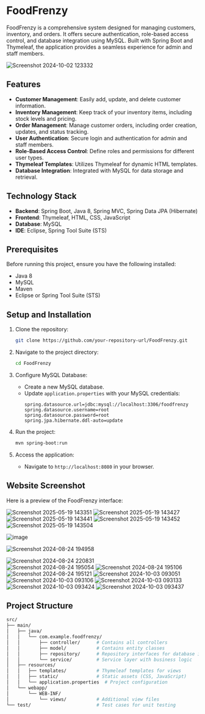 # FoodFrenzy
FoodFrenzy is a comprehensive system designed for managing customers, inventory, and orders. It offers secure authentication, role-based access control, and database integration using MySQL. Built with Spring Boot and Thymeleaf, the application provides a seamless experience for admin and staff members.

![Screenshot 2024-10-02 123332](https://github.com/user-attachments/assets/1382d32f-3cbb-40c3-b6b5-9fc55cd5176f)


## Features

- **Customer Management**: Easily add, update, and delete customer information.
- **Inventory Management**: Keep track of your inventory items, including stock levels and pricing.
- **Order Management**: Manage customer orders, including order creation, updates, and status tracking.
- **User Authentication**: Secure login and authentication for admin and staff members.
- **Role-Based Access Control**: Define roles and permissions for different user types.
- **Thymeleaf Templates**: Utilizes Thymeleaf for dynamic HTML templates.
- **Database Integration**: Integrated with MySQL for data storage and retrieval.

## Technology Stack

- **Backend**: Spring Boot, Java 8, Spring MVC, Spring Data JPA (Hibernate)
- **Frontend**: Thymeleaf, HTML, CSS, JavaScript
- **Database**: MySQL
- **IDE**: Eclipse, Spring Tool Suite (STS)

## Prerequisites

Before running this project, ensure you have the following installed:

- Java 8
- MySQL
- Maven
- Eclipse or Spring Tool Suite (STS)

## Setup and Installation
1. Clone the repository:
    ```bash
    git clone https://github.com/your-repository-url/FoodFrenzy.git
    ```

2. Navigate to the project directory:
    ```bash
    cd FoodFrenzy
    ```

3. Configure MySQL Database:
    - Create a new MySQL database.
    - Update `application.properties` with your MySQL credentials:
      ```properties
      spring.datasource.url=jdbc:mysql://localhost:3306/foodfrenzy
      spring.datasource.username=root
      spring.datasource.password=root
      spring.jpa.hibernate.ddl-auto=update
      ```

4. Run the project:
    ```bash
    mvn spring-boot:run
    ```

5. Access the application:
    - Navigate to `http://localhost:8080` in your browser. 
## Website Screenshot

Here is a preview of the FoodFrenzy interface:

![Screenshot 2025-05-19 143351](https://github.com/user-attachments/assets/3e34f54c-c986-42ac-96a4-ed7ad18035a6)
![Screenshot 2025-05-19 143427](https://github.com/user-attachments/assets/a4046d4e-8c3d-4629-8913-5543d709e80e)
![Screenshot 2025-05-19 143441](https://github.com/user-attachments/assets/09c92348-ec06-4607-9ae4-88b28cc1e0ec)
![Screenshot 2025-05-19 143452](https://github.com/user-attachments/assets/0e73aece-a28c-413d-9363-245358a0e439)
![Screenshot 2025-05-19 143504](https://github.com/user-attachments/assets/ac26bd92-0fcd-473d-a175-9bc45fdb12ba)


![image](https://github.com/user-attachments/assets/3d407958-efbe-449f-b4e1-5b08b9f8a28b)


![Screenshot 2024-08-24 194958](https://github.com/user-attachments/assets/c11a4710-69f8-42fd-b9d7-2b5278b2c8a3) 


![Screenshot 2024-08-24 220831](https://github.com/user-attachments/assets/d3cd3cdd-cda5-460a-a253-24e45cf600b0)  
![Screenshot 2024-08-24 195054](https://github.com/user-attachments/assets/733afb94-a251-4a6d-86a4-3a124e8c3469)
![Screenshot 2024-08-24 195106](https://github.com/user-attachments/assets/ef09886f-7936-4ef7-b01e-4da0008fd047) 
![Screenshot 2024-08-24 195121](https://github.com/user-attachments/assets/219272b8-3938-4b7f-ba78-817e507beee9)
![Screenshot 2024-10-03 093051](https://github.com/user-attachments/assets/d4da51a4-dfe8-4cc1-ae49-745f6e1ae17a) 
![Screenshot 2024-10-03 093106](https://github.com/user-attachments/assets/09c31cf7-e960-4ea5-a858-8807317486b7)
![Screenshot 2024-10-03 093133](https://github.com/user-attachments/assets/b1da1faa-7e71-49be-972a-432029a1e7c3) 
![Screenshot 2024-10-03 093424](https://github.com/user-attachments/assets/b0a9a1e2-6018-475a-95fc-d64980677ee7) 
![Screenshot 2024-10-03 093437](https://github.com/user-attachments/assets/b860f905-2c35-4af3-9df8-38cda70b4406)

## Project Structure

```bash
src/
├── main/
│   ├── java/
│   │   └── com.example.foodfrenzy/
│   │       ├── controller/      # Contains all controllers
│   │       ├── model/           # Contains entity classes
│   │       ├── repository/      # Repository interfaces for database interaction
│   │       └── service/         # Service layer with business logic
│   ├── resources/
│   │   ├── templates/           # Thymeleaf templates for views
│   │   ├── static/              # Static assets (CSS, JavaScript)
│   │   └── application.properties  # Project configuration
│   └── webapp/
│       └── WEB-INF/
│           └── views/           # Additional view files
└── test/                        # Test cases for unit testing
